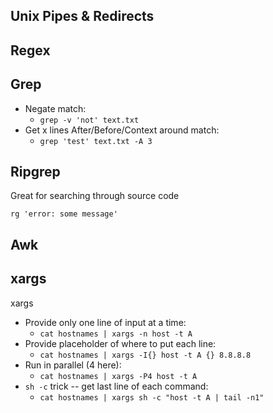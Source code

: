 
## Unix Pipes & Redirects
## Regex

## Grep

- Negate match:
	- `grep -v 'not' text.txt`
- Get x lines After/Before/Context around match:
	- `grep 'test' text.txt -A 3`

## Ripgrep

Great for searching through source code

`rg 'error: some message'`

## Awk

## xargs 

xargs

- Provide only one line of input at a time:
	- `cat hostnames | xargs -n host -t A`
- Provide placeholder of where to put each line:
	- `cat hostnames | xargs -I{} host -t A {} 8.8.8.8`
- Run in parallel (4 here):
	- `cat hostnames | xargs -P4 host -t A`
- `sh -c` trick -- get last line of each command:
	- `cat hostnames | xargs sh -c "host -t A | tail -n1"`


